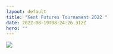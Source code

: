 ```yaml
---
layout: default
title: "Kent Futures Tournament 2022 "
date: 2022-08-19T08:24:26.312Z
hero: ""
---
```

![](/images/uploads/futures2022.jpg)